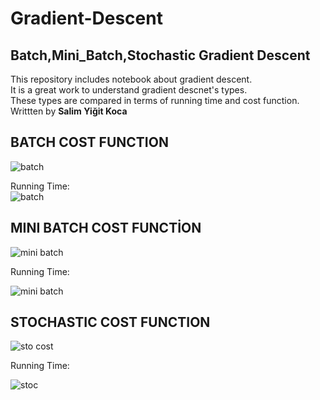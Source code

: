 # Gradient-Descent
## Batch,Mini_Batch,Stochastic Gradient Descent 
This repository includes notebook about gradient descent.   
It is a great work to understand gradient descnet's types.   
These types are compared in terms of running time and cost function.        
Writtten by **Salim Yiğit Koca**  

## BATCH COST FUNCTION 
![batch](https://user-images.githubusercontent.com/94362868/193311912-bcbd575d-093f-48cc-981b-28780f5cd900.png)     

Running Time:    
![batch](https://user-images.githubusercontent.com/94362868/193933719-16ccbaba-f2e7-4509-8475-fc617dd93c7b.png)


## MINI BATCH COST FUNCTİON    
![mini batch](https://user-images.githubusercontent.com/94362868/193311987-dc9cc0a4-cea7-443c-8063-9d655a71ffc5.png)     

Running Time:     

![mini batch](https://user-images.githubusercontent.com/94362868/193933734-3056cbaa-d5d1-4fdd-a7e5-e59484b08350.png)


## STOCHASTIC COST FUNCTION     

![sto cost](https://user-images.githubusercontent.com/94362868/193933788-d2df7a45-6c30-49bf-935a-ca47d3f36753.png)    


Running Time:    

![stoc](https://user-images.githubusercontent.com/94362868/193933870-4ecdd640-c7c6-4e62-8a72-a7f90f451bda.png)

